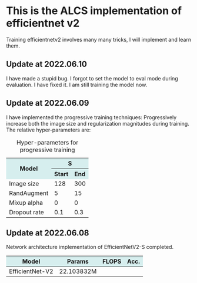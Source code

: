 # This is the ALCS implementation of efficientnet v2

Training efficientnetv2 involves many many tricks, I will implement and learn them.

## Update at 2022.06.10
I have made a stupid bug. I forgot to set the model to eval mode during evaluation. I have fixed it. I am still training the model now.

## Update at 2022.06.09
I have implemented the progressive training techniques: Progressively increase both the image size and regularization magnitudes during training. The relative hyper-parameters are:

<html>
<head>
<style>
th {
	background-color: #D6EEEE
}
</style>
</head>

<body>
<table>
<caption> Hyper-parameters for progressive training </caption>
<tr>
<th rowspan=2> Model </th> <th colspan=2> S </th> 
</tr>
<tr>
<th> Start </th> <th> End </th>
</tr>
<tr>
<td> Image size </td> <td> 128 </td> <td> 300 </td>
</tr>
<tr>
<td> RandAugment </td> <td> 5 </td> <td> 15 </td>
</tr>
<tr>
<td> Mixup alpha </td> <td> 0 </td> <td> 0 </td>
</tr>
<tr>
<td> Dropout rate </td> <td> 0.1 </td> <td> 0.3 </td>
</tr>
</table>
</body>
</html>

## Update at 2022.06.08
Network architecture implementation of EfficientNetV2-S completed.

| Model | Params | FLOPS | Acc. |
| ----- | ------ | ----- | ---- |
| EfficientNet-V2 | 22.103832M | | |
